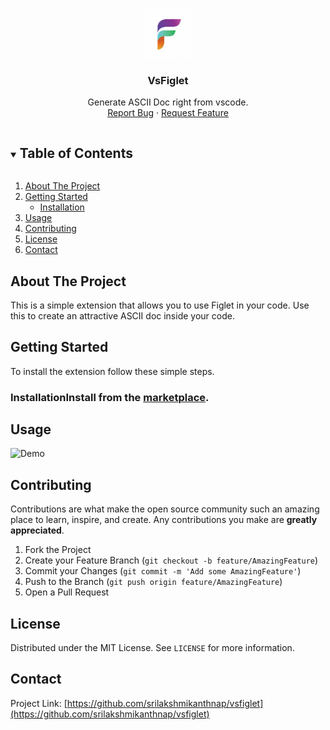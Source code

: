 <p align="center">
  <a href="https://github.com/srilakshmikanthnap/vsfiglet">
    <img src="assets/images/logo.png" alt="Logo" width="80" height="80">
  </a>

  <h3 align="center">VsFiglet</h3>

  <p align="center">
    Generate ASCII Doc right from vscode.
    <br />
    <a href="https://github.com/srilakshmikanthnap/vsfiglet/issues">Report Bug</a>
    ·
    <a href="https://github.com/srilakshmikanthnap/vsfiglet/issues">Request Feature</a>
  </p>
</p>

<!-- TABLE OF CONTENTS -->
<details open="open">
  <summary><h2 style="display: inline-block">Table of Contents</h2></summary>
  <ol>
    <li>
      <a href="#about-the-project">About The Project</a>
    </li>
    <li>
      <a href="#getting-started">Getting Started</a>
      <ul>
        <li><a href="#installation">Installation</a></li>
      </ul>
    </li>
    <li><a href="#usage">Usage</a></li>
    <li><a href="#contributing">Contributing</a></li>
    <li><a href="#license">License</a></li>
    <li><a href="#contact">Contact</a></li>
  </ol>
</details>

<!-- ABOUT THE PROJECT -->
## About The Project

This is a simple extension that allows you to use Figlet in your code. Use this to create an attractive ASCII doc inside your code.

<!-- GETTING STARTED -->
## Getting Started

To install the extension follow these simple steps.

### InstallationInstall from the [marketplace](https://marketplace.visualstudio.com/items?itemName=srilakshmikanthanp.vsfiglet).

<!-- USAGE EXAMPLES -->
## Usage

![Demo](assets/images/demo.gif)

<!-- CONTRIBUTING -->
## Contributing

Contributions are what make the open source community such an amazing place to learn, inspire, and create. Any contributions you make are **greatly appreciated**.

1. Fork the Project
2. Create your Feature Branch (`git checkout -b feature/AmazingFeature`)
3. Commit your Changes (`git commit -m 'Add some AmazingFeature'`)
4. Push to the Branch (`git push origin feature/AmazingFeature`)
5. Open a Pull Request

<!-- LICENSE -->
## License

Distributed under the MIT License. See `LICENSE` for more information.

<!-- CONTACT -->
## Contact

Project Link: [https://github.com/srilakshmikanthnap/vsfiglet](https://github.com/srilakshmikanthnap/vsfiglet)
